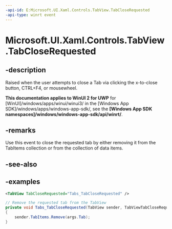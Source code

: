 ```yaml
---
-api-id: E:Microsoft.UI.Xaml.Controls.TabView.TabCloseRequested
-api-type: winrt event
---
```


# Microsoft.UI.Xaml.Controls.TabView.TabCloseRequested

<!--
public event Windows.Foundation.TypedEventHandler<Microsoft.UI.Xaml.Controls.TabView,Microsoft.UI.Xaml.Controls.TabViewTabCloseRequestedEventArgs> TabCloseRequested;
-->

## -description

Raised when the user attempts to close a Tab via clicking the x-to-close button, CTRL+F4, or mousewheel.

**This documentation applies to WinUI 2 for UWP** for [WinUI]/windows/apps/winui/winui3/ in the [Windows App SDK]/windows/apps/windows-app-sdk/, see the **[Windows App SDK namespaces]/windows/windows-app-sdk/api/winrt/**.

## -remarks

Use this event to close the requested tab by either removing it from the TabItems collection or from the collection of data items. 

## -see-also

## -examples

``` xml
<TabView TabCloseRequested="Tabs_TabCloseRequested" />
```

``` csharp
// Remove the requested tab from the TabView
private void Tabs_TabCloseRequested(TabView sender, TabViewTabCloseRequestedEventArgs args)
{
    sender.TabItems.Remove(args.Tab);
}
```

